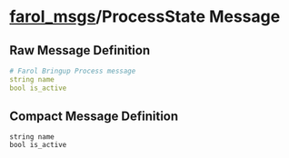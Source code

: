 [farol_msgs](index-msg.md)/ProcessState Message
=====================================================

Raw Message Definition
----------------------
```yaml
# Farol Bringup Process message  
string name  
bool is_active  
```
  

Compact Message Definition
--------------------------
```
string name  
bool is_active  
```
